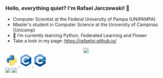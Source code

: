 ### Hello, everything quiet? I'm Rafael Jarczewski! 👋
- Computer Scientist at the Federal University of Pampa (UNIPAMPA)
- Master's student in Computer Science at the University of Campinas (Unicamp)
- 🌱 I’m currently learning Python, Federated Learning and Flower
- Take a look in my page: https://rafaeloj.github.io/

<div align="center">
  <a href="https://github.com/rafaeloj">
  <img height="180em" src="https://github-readme-stats.vercel.app/api?username=rafaeloj&show_icons=true&theme=dark&include_all_commits=true&count_private=true"/>
    <!--
  <img height="180em" src="https://github-readme-stats.vercel.app/api/top-langs/?username=rafaeloj&layout=compact&langs_count=7&theme=dark"/>
    -->
</div>
<div style="display: inline_block">
    <img allign="center" alt="Python height="30" width="40" src="https://github.com/devicons/devicon/blob/master/icons/python/python-original.svg"/>
    <img allign="center" alt="C height="30" width="40" src="https://github.com/devicons/devicon/blob/master/icons/c/c-original.svg"/>
    <img allign="center" alt="CPP height="30" width="40" src="https://github.com/devicons/devicon/blob/master/icons/cplusplus/cplusplus-original.svg"/>
</div>
  
  </a>
  <a href = "mailto:rafaeloliiveira19@gmail.com"><img src="https://img.shields.io/badge/-Gmail-%23333?style=for-the-badge&logo=gmail&logoColor=white" target="_blank"></a>
    <a href="https://www.linkedin.com/in/rafael-jarczewski-693b47215/">
        <img src="https://img.shields.io/badge/LinkedIn-0077B5?style=for-the-badge&logo=linkedin&logoColor=white"/>
    </a>
